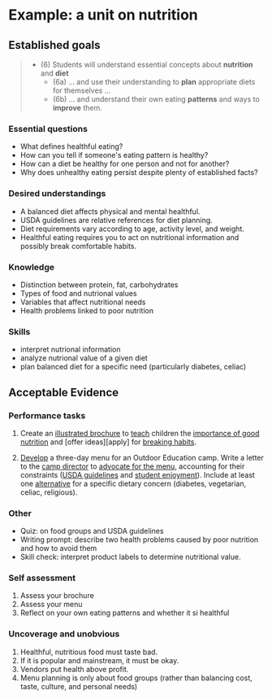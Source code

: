 # Example: a unit on nutrition

## Established goals

> - (6) Students will understand essential concepts about **nutrition** and **diet**
>     - (6a) ... and use their understanding to **plan** appropriate diets for themselves ...
>     - (6b) ... and understand their own eating **patterns** and ways to **improve** them.

### Essential questions

- What defines healthful eating?
- How can you tell if someone's eating pattern is healthy?
- How can a diet be healthy for one person and not for another?
- Why does unhealthy eating persist despite plenty of established facts?

### Desired understandings

- A balanced diet affects physical and mental healthful.
- USDA guidelines are relative references for diet planning.
- Diet requirements vary according to age, activity level, and weight.
- Healthful eating requires you to act on nutritional information and possibly break comfortable habits.

### Knowledge

- Distinction between protein, fat, carbohydrates
- Types of food and nutrional values
- Variables that affect nutritional needs
- Health problems linked to poor nutrition

### Skills

- interpret nutrional information
- analyze nutrional value of a given diet
- plan balanced diet for a specific need (particularly diabetes, celiac)


## Acceptable Evidence

### Performance tasks

1. Create an [illustrated brochure][application] to [teach][explanation] children the [importance of good nutrition][interpretation] and [offer ideas][apply] for [breaking habits][perspective].

2. [Develop][application] a three-day menu for an Outdoor Education camp. Write a letter to the [camp director][perspective] to [advocate for the menu][explanation], accounting for their constraints ([USDA guidelines][interpretation] and [student enjoyment][perspective]). Include at least one [alternative][empathy] for a specific dietary concern (diabetes, vegetarian, celiac, religious).

[explanation]: # "facet"
[interpretation]: # "interpretation"
[application]: # "application"
[perspective]: # "perspective"
[empathy]: # "empathy"
[metacognition]: # "metacognition"

### Other

- Quiz: on food groups and USDA guidelines
- Writing prompt: describe two health problems caused by poor nutrition and how to avoid them
- Skill check: interpret product labels to determine nutritional value.

### Self assessment

1. Assess your brochure
2. Assess your menu
3. Reflect on your own eating patterns and whether it si healthful

### Uncoverage and unobvious

1. Healthful, nutritious food must taste bad.
2. If it is popular and mainstream, it must be okay.
3. Vendors put health above profit.
4. Menu planning is only about food groups (rather than balancing cost, taste, culture, and personal needs)

